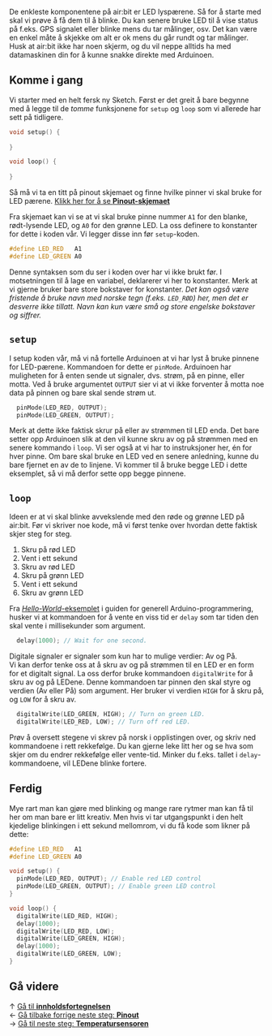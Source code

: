 De enkleste komponentene på air:bit er LED lyspærene. Så for å starte med skal
vi prøve å få dem til å blinke. Du kan senere bruke LED til å vise status på
f.eks. GPS signalet eller blinke mens du tar målinger, osv. Det kan være en
enkel måte å skjekke om alt er ok mens du går rundt og tar målinger. Husk at
air:bit ikke har noen skjerm, og du vil neppe alltids ha med datamaskinen din
for å kunne snakke direkte med Arduinoen.

## Komme i gang

Vi starter med en helt fersk ny Sketch. Først er det greit å bare begynne med
å legge til de *tomme* funksjonene for `setup` og `loop` som vi allerede har
sett på tidligere.

``` cpp
void setup() {
  
}

void loop() {
  
}
```

Så må vi ta en titt på pinout skjemaet og finne hvilke pinner vi skal bruke for
LED pærene. [Klikk her for å se **Pinout-skjemaet**][pinout]

Fra skjemaet kan vi se at vi skal bruke pinne nummer `A1` for den blanke,
rødt-lysende LED, og `A0` for den grønne LED. La oss definere to konstanter for
dette i koden vår. Vi legger disse inn før `setup`-koden.

``` cpp
#define LED_RED   A1
#define LED_GREEN A0
```

Denne syntaksen som du ser i koden over har vi ikke brukt før. I motsetningen
til å lage en variabel, deklarerer vi her to konstanter. Merk at vi gjerne
bruker bare store bokstaver for konstanter. *Det kan også være fristende å bruke
navn med norske tegn (f.eks. `LED_RØD`) her, men det er desverre ikke tillatt.
Navn kan kun være små og store engelske bokstaver og siffrer.*

## `setup`

I setup koden vår, må vi nå fortelle Arduinoen at vi har lyst å bruke pinnene
for LED-pærene. Kommandoen for dette er `pinMode`. Arduinoen har muligheten for
å enten sende ut signaler, dvs. strøm, på en pinne, eller motta. Ved å bruke
argumentet `OUTPUT` sier vi at vi ikke forventer å motta noe data på pinnen og
bare skal sende strøm ut.

``` cpp
  pinMode(LED_RED, OUTPUT);
  pinMode(LED_GREEN, OUTPUT);
```

Merk at dette ikke faktisk skrur på eller av strømmen til LED enda. Det bare
setter opp Arduinoen slik at den vil kunne skru av og på strømmen med en senere
kommando i `loop`. Vi ser også at vi har to instruksjoner her, én for hver
pinne. Om bare skal bruke en LED ved en senere anledning, kunne du bare fjernet
en av de to linjene. Vi kommer til å bruke begge LED i dette eksemplet, så vi må
derfor sette opp begge pinnene.

## `loop`

Ideen er at vi skal blinke avvekslende med den røde og grønne LED på air:bit.
Før vi skriver noe kode, må vi først tenke over hvordan dette faktisk skjer
steg for steg.

1. Skru på rød LED
1. Vent i ett sekund
1. Skru av rød LED
1. Skru på grønn LED
1. Vent i ett sekund
1. Skru av grønn LED

Fra [*Hello-World*-eksemplet][hello-world] i guiden for generell
Arduino-programmering, husker vi at kommandoen for å vente en viss tid er
`delay` som tar tiden den skal vente i millisekunder som argument.

```cpp
  delay(1000); // Wait for one second.
```

Digitale signaler er signaler som kun har to mulige verdier: Av og På.  
Vi kan derfor tenke oss at å skru av og på strømmen til en LED er en form for et
digitalt signal. La oss derfor bruke kommandoen `digitalWrite` for å skru av og
på LEDene. Denne kommandoen tar pinnen den skal styre og verdien (Av eller På)
som argument. Her bruker vi verdien `HIGH` for å skru på, og `LOW` for å skru
av.

```cpp
  digitalWrite(LED_GREEN, HIGH); // Turn on green LED.
  digitalWrite(LED_RED, LOW); // Turn off red LED.
```

Prøv å oversett stegene vi skrev på norsk i opplistingen over, og skriv ned
kommandoene i rett rekkefølge. Du kan gjerne leke litt her og se hva som skjer
om du endrer rekkefølge eller vente-tid. Minker du f.eks. tallet i
`delay`-kommandoene, vil LEDene blinke fortere.

## Ferdig

Mye rart man kan gjøre med blinking og mange rare rytmer man kan få til her om
man bare er litt kreativ. Men hvis vi tar utgangspunkt i den helt kjedelige
blinkingen i ett sekund mellomrom, vi du få kode som likner på dette:

```cpp
#define LED_RED   A1
#define LED_GREEN A0

void setup() {
  pinMode(LED_RED, OUTPUT); // Enable red LED control
  pinMode(LED_GREEN, OUTPUT); // Enable green LED control
}

void loop() {
  digitalWrite(LED_RED, HIGH);
  delay(1000);
  digitalWrite(LED_RED, LOW);
  digitalWrite(LED_GREEN, HIGH);
  delay(1000);
  digitalWrite(LED_GREEN, LOW);
}
```

## Gå videre

&uarr; [Gå til **innholdsfortegnelsen**][home]  
&larr; [Gå tilbake forrige neste steg: **Pinout**][pinout]  
&rarr; [Gå til neste steg: **Temperatursensoren**][dht]  

[home]: airbit-Programmering
[pinout]: airbit-Pinout
[dht]: Programmering-med-Temperatursensoren

[hello-world]: Arduino-varianten-av-Hello-World
